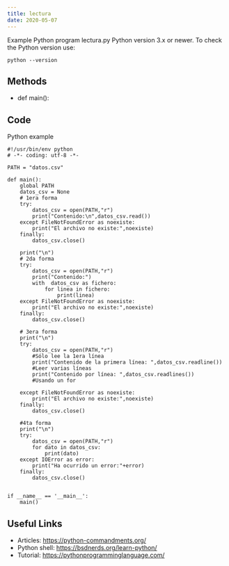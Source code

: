 ```yaml
---
title: lectura
date: 2020-05-07
---
```

Example Python program lectura.py
Python version 3.x or newer.
To check the Python version use:

    python --version


## Methods

* def main():

## Code

Python example

    #!/usr/bin/env python
    # -*- coding: utf-8 -*-
    
    PATH = "datos.csv"
    
    def main():
        global PATH
        datos_csv = None
        # 1era forma
        try:
            datos_csv = open(PATH,"r")
            print("Contenido:\n",datos_csv.read())
        except FileNotFoundError as noexiste:
            print("El archivo no existe:",noexiste)
        finally:
            datos_csv.close()
    
        print("\n")
        # 2da forma
        try:
            datos_csv = open(PATH,"r")
            print("Contenido:")
            with  datos_csv as fichero:
                for linea in fichero:
                    print(linea)
        except FileNotFoundError as noexiste:
            print("El archivo no existe:",noexiste)
        finally:
            datos_csv.close()
    
        # 3era forma
        print("\n")
        try:
            datos_csv = open(PATH,"r")
            #Sólo lee la 1era línea
            print("Contenido de la primera línea: ",datos_csv.readline())
            #Leer varias líneas
            print("Contenido por línea: ",datos_csv.readlines())
            #Usando un for
    
        except FileNotFoundError as noexiste:
            print("El archivo no existe:",noexiste)
        finally:
            datos_csv.close()
    
        #4ta forma
        print("\n")
        try:
            datos_csv = open(PATH,"r")
            for dato in datos_csv:
                print(dato)
        except IOError as error:
            print("Ha ocurrido un error:"+error)
        finally:
            datos_csv.close()
    
    
    if __name__ == '__main__':
        main()

## Useful Links

- Articles: https://python-commandments.org/
- Python shell: https://bsdnerds.org/learn-python/
- Tutorial: https://pythonprogramminglanguage.com/
